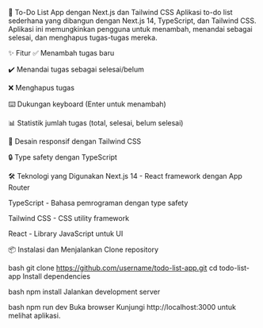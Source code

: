 📝 To-Do List App dengan Next.js dan Tailwind CSS
Aplikasi to-do list sederhana yang dibangun dengan Next.js 14, TypeScript, dan Tailwind CSS. Aplikasi ini memungkinkan pengguna untuk menambah, menandai sebagai selesai, dan menghapus tugas-tugas mereka.

✨ Fitur
✅ Menambah tugas baru

✔️ Menandai tugas sebagai selesai/belum

❌ Menghapus tugas

⌨️ Dukungan keyboard (Enter untuk menambah)

📊 Statistik jumlah tugas (total, selesai, belum selesai)

🎨 Desain responsif dengan Tailwind CSS

🔒 Type safety dengan TypeScript

🛠️ Teknologi yang Digunakan
Next.js 14 - React framework dengan App Router

TypeScript - Bahasa pemrograman dengan type safety

Tailwind CSS - CSS utility framework

React - Library JavaScript untuk UI

📦 Instalasi dan Menjalankan
Clone repository

bash
git clone https://github.com/username/todo-list-app.git
cd todo-list-app
Install dependencies

bash
npm install
Jalankan development server

bash
npm run dev
Buka browser
Kunjungi http://localhost:3000 untuk melihat aplikasi.
